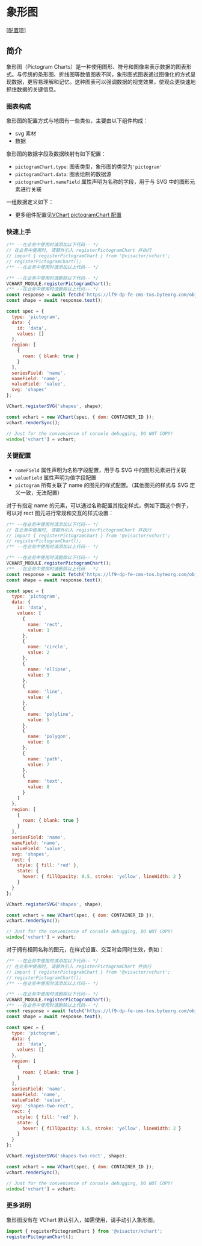 # 象形图

[\[配置项\]](../../../option/pictogramChart)

## 简介

象形图（Pictogram Charts）是一种使用图形、符号和图像来表示数据的图表形式。与传统的条形图、折线图等数值图表不同，象形图式图表通过图像化的方式呈现数据，更容易理解和记忆。这种图表可以强调数据的视觉效果，使观众更快速地抓住数据的关键信息。

### 图表构成

象形图的配置方式与地图有一些类似，主要由以下组件构成：

- svg 素材
- 数据

象形图的数据字段及数据映射有如下配置：

- `pictogramChart.type`: 图表类型，象形图的类型为`'pictogram'`
- `pictogramChart.data`: 图表绘制的数据源
- `pictogramChart.nameField` 属性声明为名称的字段，用于与 SVG 中的图形元素进行关联

一组数据定义如下：

- 更多组件配置见[VChart pictogramChart 配置](../../../option/pictogramChart)

### 快速上手

```javascript livedemo
/** --在业务中使用时请添加以下代码-- */
// 在业务中使用时, 请额外引入 registerPictogramChart 并执行
// import { registerPictogramChart } from '@visactor/vchart';
// registerPictogramChart();
/** --在业务中使用时请添加以上代码-- */

/** --在业务中使用时请删除以下代码-- */
VCHART_MODULE.registerPictogramChart();
/** --在业务中使用时请删除以上代码-- */
const response = await fetch('https://lf9-dp-fe-cms-tos.byteorg.com/obj/bit-cloud/pictogram/shapes.svg');
const shape = await response.text();

const spec = {
  type: 'pictogram',
  data: {
    id: 'data',
    values: []
  },
  region: [
    {
      roam: { blank: true }
    }
  ],
  seriesField: 'name',
  nameField: 'name',
  valueField: 'value',
  svg: 'shapes'
};

VChart.registerSVG('shapes', shape);

const vchart = new VChart(spec, { dom: CONTAINER_ID });
vchart.renderSync();

// Just for the convenience of console debugging, DO NOT COPY!
window['vchart'] = vchart;
```

### 关键配置

- `nameField` 属性声明为名称字段配置，用于与 SVG 中的图形元素进行关联
- `valueField` 属性声明为值字段配置
- `pictogram` 所有关联了 name 的图元的样式配置。（其他图元的样式与 SVG 定义一致，无法配置）

对于有指定 name 的元素，可以通过名称配置其指定样式，例如下面这个例子，可以对 rect 图元进行常规和交互的样式设置：

```javascript livedemo
/** --在业务中使用时请添加以下代码-- */
// 在业务中使用时, 请额外引入 registerPictogramChart 并执行
// import { registerPictogramChart } from '@visactor/vchart';
// registerPictogramChart();
/** --在业务中使用时请添加以上代码-- */

/** --在业务中使用时请删除以下代码-- */
VCHART_MODULE.registerPictogramChart();
/** --在业务中使用时请删除以上代码-- */
const response = await fetch('https://lf9-dp-fe-cms-tos.byteorg.com/obj/bit-cloud/pictogram/shapes.svg');
const shape = await response.text();

const spec = {
  type: 'pictogram',
  data: {
    id: 'data',
    values: [
      {
        name: 'rect',
        value: 1
      },
      {
        name: 'circle',
        value: 2
      },
      {
        name: 'ellipse',
        value: 3
      },
      {
        name: 'line',
        value: 4
      },
      {
        name: 'polyline',
        value: 5
      },
      {
        name: 'polygon',
        value: 6
      },
      {
        name: 'path',
        value: 7
      },
      {
        name: 'text',
        value: 8
      }
    ]
  },
  region: [
    {
      roam: { blank: true }
    }
  ],
  seriesField: 'name',
  nameField: 'name',
  valueField: 'value',
  svg: 'shapes',
  rect: {
    style: { fill: 'red' },
    state: {
      hover: { fillOpacity: 0.5, stroke: 'yellow', lineWidth: 2 }
    }
  }
};

VChart.registerSVG('shapes', shape);

const vchart = new VChart(spec, { dom: CONTAINER_ID });
vchart.renderSync();

// Just for the convenience of console debugging, DO NOT COPY!
window['vchart'] = vchart;
```

对于拥有相同名称的图元，在样式设置、交互时会同时生效，例如：

```javascript livedemo
/** --在业务中使用时请添加以下代码-- */
// 在业务中使用时, 请额外引入 registerPictogramChart 并执行
// import { registerPictogramChart } from '@visactor/vchart';
// registerPictogramChart();
/** --在业务中使用时请添加以上代码-- */

/** --在业务中使用时请删除以下代码-- */
VCHART_MODULE.registerPictogramChart();
/** --在业务中使用时请删除以上代码-- */
const response = await fetch('https://lf9-dp-fe-cms-tos.byteorg.com/obj/bit-cloud/pictogram/shapes-two-rect.svg');
const shape = await response.text();

const spec = {
  type: 'pictogram',
  data: {
    id: 'data',
    values: []
  },
  region: [
    {
      roam: { blank: true }
    }
  ],
  seriesField: 'name',
  nameField: 'name',
  valueField: 'value',
  svg: 'shapes-two-rect',
  rect: {
    style: { fill: 'red' },
    state: {
      hover: { fillOpacity: 0.5, stroke: 'yellow', lineWidth: 2 }
    }
  }
};

VChart.registerSVG('shapes-two-rect', shape);

const vchart = new VChart(spec, { dom: CONTAINER_ID });
vchart.renderSync();

// Just for the convenience of console debugging, DO NOT COPY!
window['vchart'] = vchart;
```

### 更多说明

象形图没有在 VChart 默认引入，如需使用，请手动引入象形图。

```ts
import { registerPictogramChart } from '@visactor/vchart';
registerPictogramChart();
```
